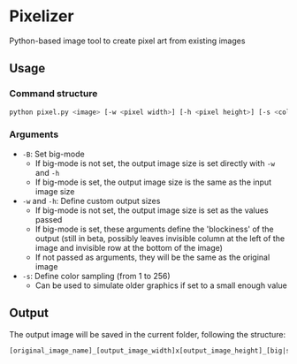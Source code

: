# Pixelizer
Python-based image tool to create pixel art from existing images
## Usage
### Command structure
```bash
python pixel.py <image> [-w <pixel width>] [-h <pixel height>] [-s <color samples>] [-B]
```
### Arguments
- `-B`: Set big-mode
    - If big-mode is not set, the output image size is set directly with `-w` and `-h`
    - If big-mode is set, the output image size is the same as the input image size
- `-w` and `-h`: Define custom output sizes
    - If big-mode is not set, the output image size is set as the values passed
    - If big-mode is set, these arguments define the 'blockiness' of the output (still in beta, possibly leaves invisible column at the left of the image and invisible row at the bottom of the image)
    - If not passed as arguments, they will be the same as the original image
- `-s`: Define color sampling (from 1 to 256)
    - Can be used to simulate older graphics if set to a small enough value
## Output
The output image will be saved in the current folder, following the structure:
```
[original_image_name]_[output_image_width]x[output_image_height]_[big|small].png
```